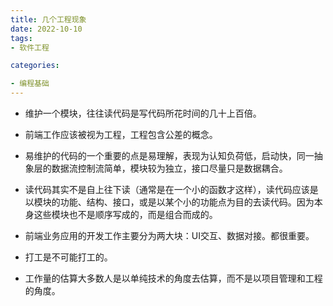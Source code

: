 ```yaml
---
title: 几个工程现象
date: 2022-10-10
tags: 
- 软件工程

categories:

- 编程基础
---
```




- 维护一个模块，往往读代码是写代码所花时间的几十上百倍。
- 前端工作应该被视为工程，工程包含公差的概念。
- 易维护的代码的一个重要的点是易理解，表现为认知负荷低，启动快，同一抽象层的数据流控制流简单，模块较为独立，接口尽量只是数据耦合。
- 读代码其实不是自上往下读（通常是在一个小的函数才这样），读代码应该是以模块的功能、结构、接口，或是以某个小的功能点为目的去读代码。因为本身这些模块也不是顺序写成的，而是组合而成的。
- 前端业务应用的开发工作主要分为两大块：UI交互、数据对接。都很重要。
- 打工是不可能打工的。

- 工作量的估算大多数人是以单纯技术的角度去估算，而不是以项目管理和工程的角度。
